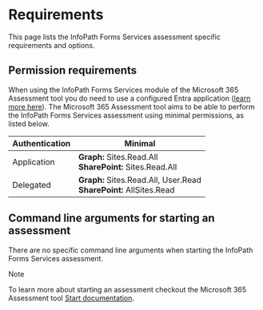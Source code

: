 # Requirements

This page lists the InfoPath Forms Services assessment specific requirements and options.

## Permission requirements

When using the InfoPath Forms Services module of the Microsoft 365 Assessment tool you do need to use a configured Entra application ([learn more here](../using-the-assessment-tool/setupauth.md)). The Microsoft 365 Assessment tool aims to be able to perform the InfoPath Forms Services assessment using minimal permissions, as listed below.

Authentication | Minimal
---------------| -------
Application | **Graph:** Sites.Read.All <br> **SharePoint:** Sites.Read.All
Delegated | **Graph:** Sites.Read.All, User.Read <br> **SharePoint:** AllSites.Read

## Command line arguments for starting an assessment

There are no specific command line arguments when starting the InfoPath Forms Services assessment.

> [!Note]
> To learn more about starting an assessment checkout the Microsoft 365 Assessment tool [Start documentation](../using-the-assessment-tool/assess-start.md).

